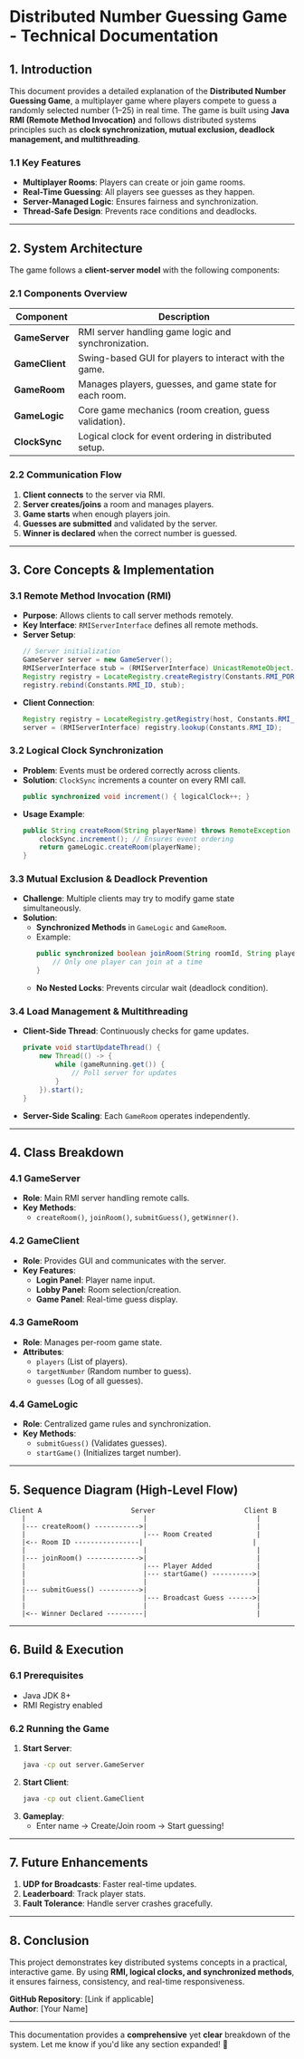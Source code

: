 # **Distributed Number Guessing Game - Technical Documentation**  

## **1. Introduction**  
This document provides a detailed explanation of the **Distributed Number Guessing Game**, a multiplayer game where players compete to guess a randomly selected number (1–25) in real time. The game is built using **Java RMI (Remote Method Invocation)** and follows distributed systems principles such as **clock synchronization, mutual exclusion, deadlock management, and multithreading**.  

### **1.1 Key Features**  
- **Multiplayer Rooms**: Players can create or join game rooms.  
- **Real-Time Guessing**: All players see guesses as they happen.  
- **Server-Managed Logic**: Ensures fairness and synchronization.  
- **Thread-Safe Design**: Prevents race conditions and deadlocks.  

---

## **2. System Architecture**  
The game follows a **client-server model** with the following components:  

### **2.1 Components Overview**  
| **Component**         | **Description** |
|----------------------|----------------|
| **GameServer**       | RMI server handling game logic and synchronization. |
| **GameClient**       | Swing-based GUI for players to interact with the game. |
| **GameRoom**         | Manages players, guesses, and game state for each room. |
| **GameLogic**        | Core game mechanics (room creation, guess validation). |
| **ClockSync**        | Logical clock for event ordering in distributed setup. |

### **2.2 Communication Flow**  
1. **Client connects** to the server via RMI.  
2. **Server creates/joins** a room and manages players.  
3. **Game starts** when enough players join.  
4. **Guesses are submitted** and validated by the server.  
5. **Winner is declared** when the correct number is guessed.  

---

## **3. Core Concepts & Implementation**  

### **3.1 Remote Method Invocation (RMI)**  
- **Purpose**: Allows clients to call server methods remotely.  
- **Key Interface**: `RMIServerInterface` defines all remote methods.  
- **Server Setup**:  
  ```java
  // Server initialization
  GameServer server = new GameServer();
  RMIServerInterface stub = (RMIServerInterface) UnicastRemoteObject.exportObject(server, 0);
  Registry registry = LocateRegistry.createRegistry(Constants.RMI_PORT);
  registry.rebind(Constants.RMI_ID, stub);
  ```
- **Client Connection**:  
  ```java
  Registry registry = LocateRegistry.getRegistry(host, Constants.RMI_PORT);
  server = (RMIServerInterface) registry.lookup(Constants.RMI_ID);
  ```

### **3.2 Logical Clock Synchronization**  
- **Problem**: Events must be ordered correctly across clients.  
- **Solution**: `ClockSync` increments a counter on every RMI call.  
  ```java
  public synchronized void increment() { logicalClock++; }
  ```
- **Usage Example**:  
  ```java
  public String createRoom(String playerName) throws RemoteException {
      clockSync.increment(); // Ensures event ordering
      return gameLogic.createRoom(playerName);
  }
  ```

### **3.3 Mutual Exclusion & Deadlock Prevention**  
- **Challenge**: Multiple clients may try to modify game state simultaneously.  
- **Solution**:  
  - **Synchronized Methods** in `GameLogic` and `GameRoom`.  
  - Example:  
    ```java
    public synchronized boolean joinRoom(String roomId, String playerName) {
        // Only one player can join at a time
    }
    ```
  - **No Nested Locks**: Prevents circular wait (deadlock condition).  

### **3.4 Load Management & Multithreading**  
- **Client-Side Thread**: Continuously checks for game updates.  
  ```java
  private void startUpdateThread() {
      new Thread(() -> {
          while (gameRunning.get()) {
              // Poll server for updates
          }
      }).start();
  }
  ```
- **Server-Side Scaling**: Each `GameRoom` operates independently.  

---

## **4. Class Breakdown**  

### **4.1 GameServer**  
- **Role**: Main RMI server handling remote calls.  
- **Key Methods**:  
  - `createRoom()`, `joinRoom()`, `submitGuess()`, `getWinner()`.  

### **4.2 GameClient**  
- **Role**: Provides GUI and communicates with the server.  
- **Key Features**:  
  - **Login Panel**: Player name input.  
  - **Lobby Panel**: Room selection/creation.  
  - **Game Panel**: Real-time guess display.  

### **4.3 GameRoom**  
- **Role**: Manages per-room game state.  
- **Attributes**:  
  - `players` (List of players).  
  - `targetNumber` (Random number to guess).  
  - `guesses` (Log of all guesses).  

### **4.4 GameLogic**  
- **Role**: Centralized game rules and synchronization.  
- **Key Methods**:  
  - `submitGuess()` (Validates guesses).  
  - `startGame()` (Initializes target number).  

---

## **5. Sequence Diagram (High-Level Flow)**  
```plaintext
Client A                      Server                      Client B
   |                             |                           |
   |--- createRoom() ----------->|                           |
   |                             |--- Room Created           |
   |<-- Room ID ----------------|                           |
   |                             |                           |
   |--- joinRoom() ------------->|                           |
   |                             |--- Player Added           |
   |                             |--- startGame() ---------->|
   |                             |                           |
   |--- submitGuess() ---------->|                           |
   |                             |--- Broadcast Guess ------>|
   |                             |                           |
   |<-- Winner Declared ---------|                           |
```  

---

## **6. Build & Execution**  

### **6.1 Prerequisites**  
- Java JDK 8+  
- RMI Registry enabled  

### **6.2 Running the Game**  
1. **Start Server**:  
   ```bash
   java -cp out server.GameServer
   ```
2. **Start Client**:  
   ```bash
   java -cp out client.GameClient
   ```
3. **Gameplay**:  
   - Enter name → Create/Join room → Start guessing!  

---

## **7. Future Enhancements**  
1. **UDP for Broadcasts**: Faster real-time updates.  
2. **Leaderboard**: Track player stats.  
3. **Fault Tolerance**: Handle server crashes gracefully.  

---

## **8. Conclusion**  
This project demonstrates key distributed systems concepts in a practical, interactive game. By using **RMI, logical clocks, and synchronized methods**, it ensures fairness, consistency, and real-time responsiveness.  

**GitHub Repository**: [Link if applicable]  
**Author**: [Your Name]  

---

This documentation provides a **comprehensive** yet **clear** breakdown of the system. Let me know if you'd like any section expanded! 🚀
